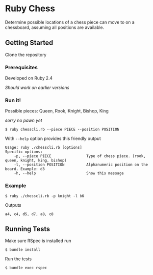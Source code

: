 # Ruby Chess

Determine possible locations of a chess piece can move to on a chessboard, assuming all positions are available. 

## Getting Started

Clone the repository

### Prerequisites

Developed on Ruby 2.4

*Should work on earlier versions*

### Run it!

Possible pieces: Queen, Rook, Knight, Bishop, King

_sorry no pawn yet_

```
$ ruby chesscli.rb --piece PIECE --position POSITION
```

With `--help` option provides this friendly output

```
Usage: ruby ./chesscli.rb [options]
Specific options:
    -p, --piece PIECE                Type of chess piece. (rook, queen, knight, king, bishop)
    -l, --position POSITION          Alphanumeric position on the board. Example: d3
    -h, --help                       Show this message
```

### Example

```
$ ruby ./chesscli.rb -p knight -l b6
```

Outputs

```
a4, c4, d5, d7, a8, c8
```

## Running Tests

Make sure RSpec is installed run

```
$ bundle install
```

Run the tests

```
$ bundle exec rspec
```